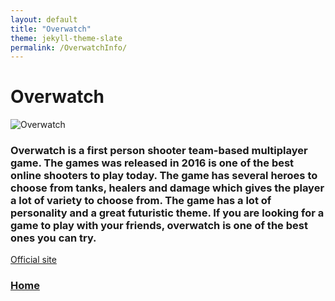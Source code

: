```yaml
---
layout: default
title: "Overwatch"
theme: jekyll-theme-slate
permalink: /OverwatchInfo/
---
```


# Overwatch
![Overwatch](https://image.api.playstation.com/vulcan/img/rnd/202011/0204/r700h86H30mvp87BA7Gy1yX2.png)

### Overwatch is a first person shooter team-based multiplayer game. The games was released in 2016 is one of the best online shooters to play today. The game has several heroes to choose from tanks, healers and damage which gives the player a lot of variety to choose from. The game has a lot of personality and a great futuristic theme. If you are looking for a game to play with your friends, overwatch is one of the best ones you can try.  

[Official site](https://playoverwatch.com/en-us/)

### [Home](https://pranbhardwaj.github.io/Mini-Website-Project/)


